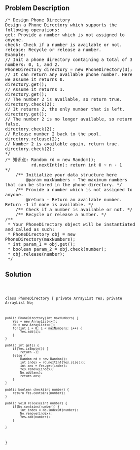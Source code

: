 <!--
<style>
  body { font-family: Arial, sans-serif; }
  .container { max-width: 100%; margin: 0 auto; padding: 10px; }
  .comment-block { max-width: 30%; background-color: #f9f9f9; padding: 10px; border-left: 5px solid #ccc; overflow-wrap: break-word; white-space: pre-wrap; }
  .code-block { background-color: #f4f4f4; padding: 10px; border: 1px solid #ddd; overflow-wrap: break-word; white-space: pre-wrap; }
</style>
-->

<div class='container'>
<h2>Problem Description</h2>
<div class='comment-block'>
<pre>
/* Design Phone Directory
Design a Phone Directory which supports the
following operations:
get: Provide a number which is not assigned to
anyone.
check: Check if a number is available or not.
release: Recycle or release a number.
Example:
// Init a phone directory containing a total of 3
numbers: 0, 1, and 2.
PhoneDirectory directory = new PhoneDirectory(3);
// It can return any available phone number. Here
we assume it returns 0.
directory.get();
// Assume it returns 1.
directory.get();
// The number 2 is available, so return true.
directory.check(2);
// It returns 2, the only number that is left.
directory.get();
// The number 2 is no longer available, so return
false.
directory.check(2);
// Release number 2 back to the pool.
directory.release(2);
// Number 2 is available again, return true.
directory.check(2);
*/
/* 知识点: Random rd = new Random();
          rd.nextInt(n): return int 0 ~ n - 1
*/
    /** Initialize your data structure here
        @param maxNumbers - The maximum numbers
that can be stored in the phone directory. */
    /** Provide a number which is not assigned to
anyone.
        @return - Return an available number.
Return -1 if none is available. */
    /** Check if a number is available or not. */
    /** Recycle or release a number. */
/**
 * Your PhoneDirectory object will be instantiated
and called as such:
 * PhoneDirectory obj = new
PhoneDirectory(maxNumbers);
 * int param_1 = obj.get();
 * boolean param_2 = obj.check(number);
 * obj.release(number);
 */
</pre>
</div>

<h2>Solution</h2>
<div class='code-block'>
<pre><code class='language-java'>

class PhoneDirectory {
    private ArrayList<Integer> Yes;
    private ArrayList<Integer> No;
    
    public PhoneDirectory(int maxNumbers) {
        Yes = new ArrayList<>();
        No = new ArrayList<>();
        for(int i = 0; i < maxNumbers; i++) {
            Yes.add(i);
        }
    }
    
    public int get() {
        if(Yes.isEmpty()) {
            return -1;
        }else {
            Random rd = new Random();
            int index = rd.nextInt(Yes.size());
            int ans = Yes.get(index);
            Yes.remove(index);
            No.add(ans);
            return ans;
        }      
    }
    
    public boolean check(int number) {
        return Yes.contains(number);
    }
    
    public void release(int number) {
        if(No.contains(number)) {
            int index = No.indexOf(number);
            No.remove(index);
            Yes.add(number);
        }
        
    }
}

</code></pre>
</div>
</div>
